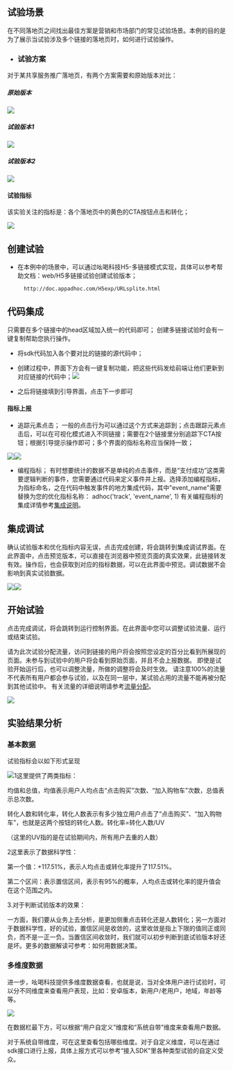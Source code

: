 ## 试验场景

在不同落地页之间找出最佳方案是营销和市场部门的常见试验场景。本例的目的是为了展示当试验涉及多个链接的落地页时，如何进行试验操作。

* ### 试验方案

对于某共享服务推广落地页，有两个方案需要和原始版本对比：

##### 原始版本

![](/assets/滴滴快车原始版.png)

##### 试验版本1

![](/assets/滴滴快车实验班.png)

##### 试验版本2

![](/assets/滴滴快车实验班2.png)

#### 试验指标

该实验关注的指标是：各个落地页中的黄色的CTA按钮点击和转化；

![](/assets/滴滴快车原始版修改优化指标.png)

## 创建试验

* 在本例中的场景中，可以通过吆喝科技H5-多链接模式实现，具体可以参考帮助文档：web/H5多链接试验创建试验版本；

  ```
    http://doc.appadhoc.com/H5exp/URLsplite.html
  ```

## 代码集成

只需要在多个链接中的head区域加入统一的代码即可； 创建多链接试验时会有一键复制帮助您执行操作。

* 将sdk代码加入各个要对比的链接的源代码中；

* 创建过程中，界面下方会有一键复制功能，把这些代码发给前端让他们更新到对应链接的代码中；![](/assets/滴滴快车web代码集成.png)

* 之后将链接填到引导界面，点击下一步即可

#### 指标上报

* 追踪元素点击； 一般的点击行为可以通过这个方式来追踪到；点击跟踪元素点击后，可以在可视化模式进入不同链接；需要在2个链接里分别追踪下CTA按钮；根据引导提示操作即可；多个界面的指标名称应当保持一致；

![](/assets/滴滴打车优化指标1.png)![](/assets/滴滴快车优化指标2.png)

* 编程指标；
  有时想要统计的数据不是单纯的点击事件，而是“支付成功”这类需要逻辑判断的事件，您需要通过代码来定义事件并上报。选择添加编程指标，为指标命名，之在代码中触发事件的地方集成代码，其中"event\_name"需要替换为您的优化指标名称：
  adhoc\('track', 'event\_name', 1\) 
  有关编程指标的集成详情参考[集成说明](/doc.appadhoc.com/sdk/htmlSDK.html#stat)。

## 集成调试

确认试验版本和优化指标内容无误，点击完成创建，将会跳转到集成调试界面。在此界面中，点击预览版本，可以直接在浏览器中预览页面的真实效果，此链接转发有效。操作后，也会获取到对应的指标数据，可以在此界面中预览。调试数据不会影响到真实试验数据。

![](/assets/滴滴快车优化调试1.png)![](/assets/滴滴快车优化调试2.png)

## 开始试验

点击完成调试，将会跳转到运行控制界面。在此界面中您可以调整试验流量、运行或结束试验。

请为此次试验分配流量，访问到链接的用户将会按照您设定的百分比看到所展现的页面。未参与到试验中的用户将会看到原始页面，并且不会上报数据。 即使是试验开始运行后，也可以调整流量，所做的调整将会及时生效。 请注意100%的流量不代表所有用户都会参与试验，以及在同一层中，某试验占用的流量不能再被分配到其他试验中。 有关流量的详细说明请参考[流量分配](/doc.appadhoc.com/expFlow/stratifiedFlow.html)。

![](/assets/滴滴快车开始试验.png)

## 实验结果分析

### 基本数据

试验指标会以如下形式呈现

![](/assets/滴滴快车开始试验数据概览.png)1这里提供了两类指标：

均值和总值，均值表示用户人均点击“点击购买”次数、“加入购物车”次数，总值表示总次数。

转化人数和转化率，转化人数表示有多少独立用户点击了“点击购买”、“加入购物车”，也就是这两个按钮的转化人数。转化率=转化人数/UV

（这里的UV指的是在试验期间内，所有用户去重的人数）

2这里表示了数据科学性：

第一个值：+117.51%，表示人均点击或转化率提升了117.51%。

第二个区间：表示置信区间，表示有95%的概率，人均点击或转化率的提升值会在这个范围之内。

3.对于判断试验版本的效果：

一方面，我们要从业务上去分析，是更加侧重点击转化还是人数转化；另一方面对于数据科学性，好的试验，置信区间是收敛的，这里收敛是指上下限的值同正或同负，而不是一正一负。当置信区间收敛时，我们就可以初步判断到底试验版本好还是坏。更多的数据解读可参考：如何用数据决策。

### 多维度数据

进一步，吆喝科技提供多维度数据查看，也就是说，当对全体用户进行试验时，可以分不同维度来查看用户表现，比如：安卓版本，新用户/老用户，地域，年龄等等。

![](/assets/多维度数据.png)

在数据栏最下方，可以根据“用户自定义”维度和“系统自带”维度来查看用户数据。

对于系统自带维度，可在这里查看包括哪些维度。对于自定义维度，可以在通过sdk接口进行上报，具体上报方式可以参考“接入SDK”里各种类型试验的自定义受众。

### 



